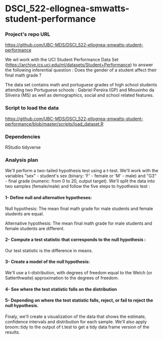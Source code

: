 # DSCI_522-ellognea-smwatts-student-performance

### Project's repo URL 
https://github.com/UBC-MDS/DSCI_522-ellognea-smwatts-student-performance

We wil work with the UCI Student Performance Data Set (https://archive.ics.uci.edu/ml/datasets/Student+Performance) to answer the following inferential question : Does the gender of a student affect their final math grade ?

The data set contains math and portuguese grades of high school students attending two Portuguese schools : Gabriel Pereira (GP) and Mousinho da Silveira (MS) as well as demographics, social and school related features.

### Script to load the data
https://github.com/UBC-MDS/DSCI_522-ellognea-smwatts-student-performance/blob/master/scripts/load_dataset.R

### Dependencies
RStudio tidyverse 

### Analysis plan

We'll perform a two-tailed hypothesis test using a t-test. We'll work with the variables  "sex" - student's sex (binary: 'F' - female or 'M' - male) and "G3" - final grade (numeric: from 0 to 20, output target).  We'll split the data into two samples (female/male) and follow the five steps to hypothesis test :
  
#### 1-  Define null and alternative hypotheses:
  Null hypothesis: The mean final math grade for male students and female students are equal.
  
  Alternative hypothesis: The mean final math grade for male students and female students are different.

#### 2-  Compute a test statistic that corresponds to the null hypothesis :
  Our test statistic is the difference in means.
  
#### 3-  Create a model of the null hypothesis:

  We'll use a t-distribution, with degrees of freedom equal to the Welch (or Satterthwaite) approximation to the degrees of freedom.
  
#### 4- See where the test statistic falls on the distribution
   
#### 5- Depending on where the test statistic falls, reject, or fail to reject the null hypothesis.

Finaly, we'll create a visualization of the data that shows the estimate, confidence intervals and distribution for each sample. We'll also apply broom::tidy to the output of t.test to get a tidy data frame version of the results.

